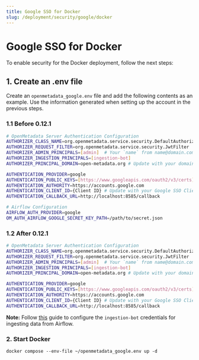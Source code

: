 ```yaml
---
title: Google SSO for Docker
slug: /deployment/security/google/docker
---
```


# Google SSO for Docker

To enable security for the Docker deployment, follow the next steps:

## 1. Create an .env file

Create an `openmetadata_google.env` file and add the following contents as an example. Use the information
generated when setting up the account in the previous steps.

### 1.1 Before 0.12.1

```bash
# OpenMetadata Server Authentication Configuration
AUTHORIZER_CLASS_NAME=org.openmetadata.service.security.DefaultAuthorizer
AUTHORIZER_REQUEST_FILTER=org.openmetadata.service.security.JwtFilter
AUTHORIZER_ADMIN_PRINCIPALS=[admin]  # Your `name` from name@domain.com
AUTHORIZER_INGESTION_PRINCIPALS=[ingestion-bot]
AUTHORIZER_PRINCIPAL_DOMAIN=open-metadata.org # Update with your domain

AUTHENTICATION_PROVIDER=google
AUTHENTICATION_PUBLIC_KEYS=[https://www.googleapis.com/oauth2/v3/certs]
AUTHENTICATION_AUTHORITY=https://accounts.google.com
AUTHENTICATION_CLIENT_ID={Client ID} # Update with your Google SSO Client ID
AUTHENTICATION_CALLBACK_URL=http://localhost:8585/callback

# Airflow Configuration
AIRFLOW_AUTH_PROVIDER=google
OM_AUTH_AIRFLOW_GOOGLE_SECRET_KEY_PATH=/path/to/secret.json
```

### 1.2 After 0.12.1

```bash
# OpenMetadata Server Authentication Configuration
AUTHORIZER_CLASS_NAME=org.openmetadata.service.security.DefaultAuthorizer
AUTHORIZER_REQUEST_FILTER=org.openmetadata.service.security.JwtFilter
AUTHORIZER_ADMIN_PRINCIPALS=[admin]  # Your `name` from name@domain.com
AUTHORIZER_INGESTION_PRINCIPALS=[ingestion-bot]
AUTHORIZER_PRINCIPAL_DOMAIN=open-metadata.org # Update with your domain

AUTHENTICATION_PROVIDER=google
AUTHENTICATION_PUBLIC_KEYS=[https://www.googleapis.com/oauth2/v3/certs]
AUTHENTICATION_AUTHORITY=https://accounts.google.com
AUTHENTICATION_CLIENT_ID={Client ID} # Update with your Google SSO Client ID
AUTHENTICATION_CALLBACK_URL=http://localhost:8585/callback
```

**Note:** Follow [this](/how-to-guides/feature-configurations/bots) guide to configure the `ingestion-bot` credentials for
ingesting data from Airflow.

### 2. Start Docker

```commandline
docker compose --env-file ~/openmetadata_google.env up -d
```

